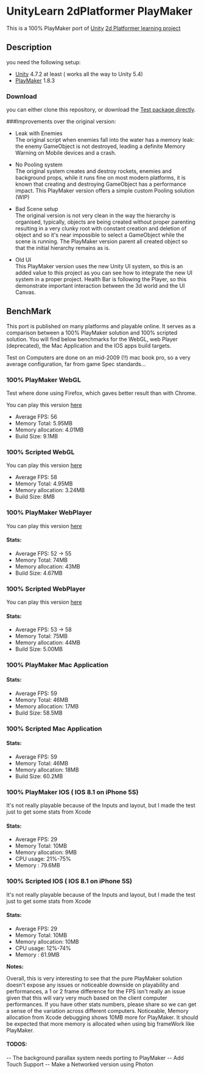 # UnityLearn 2dPlatformer PlayMaker


This is a 100% PlayMaker port of [Unity](https://unity3d.com) [2d Platformer learning project](https://www.assetstore.unity3d.com/en/#!/content/11228) 


## Description

you need the following setup:

 - [Unity](https://unity3d.com) 4.7.2 at least ( works all the way to Unity 5.4)
 - [PlayMaker](https://www.assetstore.unity3d.com/en/#!/content/368) 1.8.3

### Download
 
 you can either clone this repository, or download the [Test package directly](https://github.com/jeanfabre/PlayMaker--UnityLearn--2dPlatformer/blob/master/Test.unitypackage).
 
###Improvements over the original version:
 
 - Leak with Enemies  
 The original script when enemies fall into the water has a memory leak: the enemy GameObject is not destroyed, leading a definite Memory Warning on Mobile devices and a crash.
 
 - No Pooling system  
 The original system creates and destroy rockets, enemies and background props, while it runs fine on most modern platforms, it is known that creating and destroying GameObject has a performance impact. This PlayMaker version offers a simple custom Pooling solution (WIP)
 
 - Bad Scene setup  
  The original version is not very clean in the way the hierarchy is organised, typically, objects are being created without proper parenting resulting in a very clunky root with constant creation and deletion of object and so it's near impossible to select a GameObject while the scene is running. The PlayMaker version parent all created object so that the initial hierarchy remains as is.
  
 - Old UI  
  This PlayMaker version uses the new Unity UI system, so this is an added value to this project as you can see how to integrate the new UI system in a proper project. Health Bar is following the Player, so this demonstrate important interaction between the 3d world and the UI Canvas.

## BenchMark
This port is published on many platforms and playable online. It serves as a comparison between a 100% PlayMaker solution and 100% scripted solution. You will find below benchmarks for the WebGL, web Player (deprecated), the Mac Application and the IOS apps build targets.

Test on Computers are done on an mid-2009 (!!) mac book pro, so a very average configuration, far from game Spec standards...

### 100% PlayMaker WebGL
Test where done using Firefox, which gaves better result than with Chrome.

You can play this version [here](http://fabrejean.net/projects/PlayMaker/Platformer2D_PlayMaker/index.html)

- Average FPS: 56
- Memory Total: 5.95MB  
- Memory allocation: 4.01MB
- Build Size: 9.1MB

### 100% Scripted WebGL
You can play this version [here](http://fabrejean.net/projects/Unity/Platformer2D_Source/index.html)

- Average FPS: 58
- Memory Total: 4.95MB  
- Memory allocation: 3.24MB
- Build Size: 8MB


### 100% PlayMaker WebPlayer

You can play this version [here](http://htmlpreview.github.io/?https://github.com/jeanfabre/PlayMaker--UnityLearn--2dPlatformer/blob/master/Builds/PlayMakerVersion/PlayMakerVersion.html)

#### Stats:

- Average FPS: 52 -> 55
- Memory Total: 74MB  
- Memory allocation: 43MB
- Build Size: 4.67MB


### 100% Scripted WebPlayer

You can play this version [here](http://htmlpreview.github.io/?https://github.com/jeanfabre/PlayMaker--UnityLearn--2dPlatformer/blob/master/Builds/OriginalVersion/OriginalVersion.html)

#### Stats:

- Average FPS: 53 -> 58 
- Memory Total: 75MB  
- Memory allocation: 44MB
- Build Size: 5.00MB

### 100% PlayMaker Mac Application

#### Stats:

- Average FPS: 59
- Memory Total: 46MB  
- Memory allocation: 17MB
- Build Size: 58.5MB

### 100% Scripted Mac Application

#### Stats:

- Average FPS: 59
- Memory Total: 46MB  
- Memory allocation: 18MB
- Build Size: 60.2MB

### 100% PlayMaker IOS ( IOS 8.1 on iPhone 5S)
It's not really playable because of the Inputs and layout, but I made the test just to get some stats from Xcode

#### Stats:

- Average FPS: 29
- Memory Total: 10MB  
- Memory allocation: 9MB
- CPU usage: 21%-75%
- Memory : 79.6MB

### 100% Scripted IOS ( IOS 8.1 on iPhone 5S)
It's not really playable because of the Inputs and layout, but I made the test just to get some stats from Xcode

#### Stats:

- Average FPS: 29
- Memory Total: 10MB  
- Memory allocation: 10MB
- CPU usage: 12%-74%
- Memory : 61.9MB

**Notes:**

Overall, this is very interesting to see that the pure PlayMaker solution doesn't expose any issues or noticeable downside on playability and performances, a 1 or 2 frame difference for the FPS isn't really an issue given that this will vary very much based on the client computer performances. If you have other stats numbers, please share so we can get a sense of the variation across different computers. Noticeable, Memory allocation from Xcode debugging shows 10MB more for PlayMaker. It should be expected that more memory is allocated when using big frameWork like PlayMaker.

#### TODOS:
-- The background parallax system needs porting to PlayMaker
-- Add Touch Support
-- Make a Networked version using Photon
